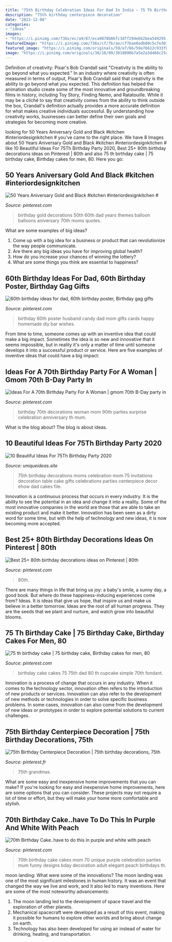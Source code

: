 ```yaml
---
title: "75th Birthday Celebration Ideas For Dad In India ~ 75 Th Birthday Cake"
description: "75th birthday centerpiece decoration"
date: "2022-12-08"
categories:
- "ideas"
images:
- "https://i.pinimg.com/736x/ec/a9/87/eca9878b06fc3dff294ebb2bea549295.jpg"
featuredImage: "https://i.pinimg.com/736x/cf/7b/ae/cf7bae0adb80c5c7e301f45c8b6a5299--th-birthday-party-ideas--birthday.jpg"
featured_image: "https://i.pinimg.com/originals/59/e7/66/59e76612c933f0477206d2a38cc0949e.jpg"
image: "https://i.pinimg.com/originals/30/18/09/3018090b7a5e2a3d460c25cd3b8aac6f.jpg"
---
```



Definition of creativity: Pixar's Bob Crandall said "Creativity is the ability to go beyond what you expected."
In an industry where creativity is often measured in terms of output, Pixar's Bob Crandall said that creativity is the ability to go beyond what you expected. This definition has helped the animation studio create some of the most innovative and groundbreaking films in history, including Toy Story, Finding Nemo, and Ratatouille.
While it may be a cliché to say that creativity comes from the ability to think outside the box, Crandall's definition actually provides a more accurate definition for what makes creative individuals successful. By understanding how creativity works, businesses can better define their own goals and strategies for becoming more creative.

	

		
looking for 50 Years Aniversary Gold and Black #kitchen #interiordesignkitchen # you've came to the right place. We have 8 Images about 50 Years Aniversary Gold and Black #kitchen #interiordesignkitchen # like 10 Beautiful Ideas For 75Th Birthday Party 2020, Best 25+ 80th birthday decorations ideas on Pinterest | 80th and also 75 th birthday cake | 75 birthday cake, Birthday cakes for men, 80. Here you go:
		
    
## 50 Years Aniversary Gold And Black #kitchen #interiordesignkitchen #

<img loading=lazy src="https://i.pinimg.com/originals/59/e7/66/59e76612c933f0477206d2a38cc0949e.jpg" onerror="this.onerror=null;this.src='https://tse1.mm.bing.net/th?id=OIP.CtRctRhSHOlyVooeqNRQWAHaIY&amp;pid=15.1';" alt="50 Years Aniversary Gold and Black #kitchen #interiordesignkitchen #">

_Source: pinterest.com_

>birthday gold decorations 50th 60th dad years themes balloon balloons aniversary 70th moms quotes. 

	

What are some examples of big ideas?
1. Come up with a big idea for a business or product that can revolutionize the way people communicate.
2. Are there any big ideas you have for improving global health?
3. How do you increase your chances of winning the lottery?
4. What are some things you think are essential to happiness?

    
## 60th Birthday Ideas For Dad, 60th Birthday Poster, Birthday Gag Gifts

<img loading=lazy src="https://i.pinimg.com/736x/8a/b1/66/8ab16692c95a8c87a43157270a621d3a.jpg" onerror="this.onerror=null;this.src='https://tse2.mm.bing.net/th?id=OIP.m8H9n9LHgCALwxdx72wkwgHaJf&amp;pid=15.1';" alt="60th birthday ideas for dad, 60th birthday poster, Birthday gag gifts">

_Source: pinterest.com_

>birthday 60th poster husband candy dad mom gifts cards happy homemade diy bar wishes. 

	

From time to time, someone comes up with an inventive idea that could make a big impact. Sometimes the idea is so new and innovative that it seems impossible, but in reality it's only a matter of time until someone develops it into a successful product or service. Here are five examples of inventive ideas that could have a big impact: 

    
## Ideas For A 70th Birthday Party For A Woman | Gmom 70th B-Day Party In

<img loading=lazy src="https://i.pinimg.com/736x/3c/c7/8b/3cc78bb150b31be2dd14b72b0605a5ab--th-birthday-parties--birthday.jpg?b=t" onerror="this.onerror=null;this.src='https://tse4.mm.bing.net/th?id=OIP.4IQ6a6SaD3hthYjTJPzivAHaFq&amp;pid=15.1';" alt="Ideas For A 70th Birthday Party For A Woman | gmom 70th B-Day party in">

_Source: pinterest.com_

>birthday 70th decorations woman mom 90th parties surprise celebration anniversary th mum. 

	

What is the blog about?
The blog is about ideas.

    
## 10 Beautiful Ideas For 75Th Birthday Party 2020

<img loading=lazy src="https://www.uniqueideas.site/wp-content/uploads/75th-birthday-party-ideas-pinteres.jpg" onerror="this.onerror=null;this.src='https://tse3.mm.bing.net/th?id=OIP.b49HyZlzx9AVRFGmRzIU4wHaE7&amp;pid=15.1';" alt="10 Beautiful Ideas For 75Th Birthday Party 2020">

_Source: uniqueideas.site_

>75th birthday decorations moms celebration mom 75 invitations decoration table cake gifts celebrations parties centerpiece decor ehow dad cakes file. 

	

Innovation is a continuous process that occurs in every industry. It is the ability to see the potential in an idea and change it into a reality. Some of the most innovative companies in the world are those that are able to take an existing product and make it better. Innovation has been seen as a dirty word for some time, but with the help of technology and new ideas, it is now becoming more accepted.

    
## Best 25+ 80th Birthday Decorations Ideas On Pinterest | 80th

<img loading=lazy src="https://i.pinimg.com/736x/ec/a9/87/eca9878b06fc3dff294ebb2bea549295.jpg" onerror="this.onerror=null;this.src='https://tse4.mm.bing.net/th?id=OIP.3THuj-lGc384wpeE48FRrQHaNL&amp;pid=15.1';" alt="Best 25+ 80th birthday decorations ideas on Pinterest | 80th">

_Source: pinterest.com_

>80th. 

	

There are many things in life that bring us joy: a baby's smile, a sunny day, a good book. But where do these happiness-inducing experiences come from? Ideas. It is ideas that give us hope, that inspire us and make us believe in a better tomorrow. Ideas are the root of all human progress. They are the seeds that we plant and nurture, and watch grow into beautiful blooms.

    
## 75 Th Birthday Cake | 75 Birthday Cake, Birthday Cakes For Men, 80

<img loading=lazy src="https://i.pinimg.com/736x/cf/7b/ae/cf7bae0adb80c5c7e301f45c8b6a5299--th-birthday-party-ideas--birthday.jpg" onerror="this.onerror=null;this.src='https://tse3.mm.bing.net/th?id=OIP.kkmorIEDzavdUfL1DKLjQAHaJ4&amp;pid=15.1';" alt="75 th birthday cake | 75 birthday cake, Birthday cakes for men, 80">

_Source: pinterest.com_

>birthday cake cakes 75 75th dad 80 th cupcake simple 70th fondant. 

	

Innovation is a process of change that occurs in any industry. When it comes to the technology sector, innovation often refers to the introduction of new products or services. Innovation can also refer to the development of new methods or technologies in order to solve specific business problems. In some cases, innovation can also come from the development of new ideas or prototypes in order to explore potential solutions to current challenges.

    
## 75th Birthday Centerpiece Decoration | 75th Birthday Decorations, 75th

<img loading=lazy src="https://i.pinimg.com/originals/f7/98/cc/f798ccbdde4661644be8feac06e60154.jpg" onerror="this.onerror=null;this.src='https://tse3.mm.bing.net/th?id=OIP.XI9RbtRhEubE8cPCfX-6LgHaJ4&amp;pid=15.1';" alt="75th Birthday Centerpiece Decoration | 75th birthday decorations, 75th">

_Source: pinterest.fr_

>75th grandmas. 

	

What are some easy and inexpensive home improvements that you can make?
If you're looking for easy and inexpensive home improvements, here are some options that you can consider. These projects may not require a lot of time or effort, but they will make your home more comfortable and stylish.

    
## 70th Birthday Cake..have To Do This In Purple And White With Peach

<img loading=lazy src="https://i.pinimg.com/originals/30/18/09/3018090b7a5e2a3d460c25cd3b8aac6f.jpg" onerror="this.onerror=null;this.src='https://tse1.mm.bing.net/th?id=OIP.DGJcCIj6np16Subu_bHIUgHaKR&amp;pid=15.1';" alt="70th Birthday Cake..have to do this in purple and white with peach">

_Source: pinterest.com_

>70th birthday cake cakes mom 70 unique purple celebration parties mum funny designs bday decoration adult elegant peach birthdays th. 

	

moon landing: What were some of the innovations?
The moon landing was one of the most significant milestones in human history. It was an event that changed the way we live and work, and it also led to many inventions. Here are some of the most noteworthy advancements: 
1) The moon landing led to the development of space travel and the exploration of other planets. 
2) Mechanical spacecraft were developed as a result of this event, making it possible for humans to explore other worlds and bring about change on earth. 
3) Technology has also been developed for using air instead of water for drinking, heating, and transportation.

